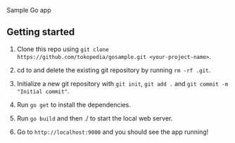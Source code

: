 Sample Go app 

## Getting started

1. Clone this repo using `git clone https://github.com/tokopedia/gosample.git <your-project-name>`.

2. cd to <your-project-name> and delete the existing git repository by running `rm -rf .git`.

3. Initialize a new git repository with `git init`, `git add .` and `git commit -m "Initial commit"`.

4. Run `go get` to install the dependencies.

5. Run `go build` and then ./<your-project-name> to start the local web server.

6. Go to `http://localhost:9000` and you should see the app running!
